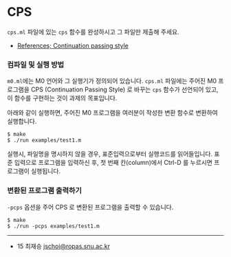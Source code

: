 CPS
========

`cps.ml` 파일에 있는 `cps` 함수를 완성하시고 그 파일만 제출해 주세요.

* [References; Continuation passing style](http://www.seas.harvard.edu/courses/cs152/2010sp/lectures/lec11.pdf)

### 컴파일 및 실행 방법
`m0.ml`에는 M0 언어와 그 실행기가 정의되어 있습니다. `cps.ml` 파일에는 주어진 M0
프로그램을 CPS (Continuation Passing Style) 로 바꾸는 `cps` 함수가 선언되어
있고, 이 함수를 구현하는 것이 과제의 목표입니다.

아래와 같이 실행하면, 주어진 M0 프로그램을 여러분이 작성한 변환 함수로
변환하여 실행합니다.

    $ make
    $ ./run examples/test1.m

실행시, 파일명을 명시하지 않을 경우, 표준입력으로부터 실행코드를 읽어들입니다.
표준 입력으로 프로그램을 입력하신 후, 첫 번째 칸(column)에서
Ctrl-D 를 누르시면 프로그램이 실행됩니다.

### 변환된 프로그램 출력하기
`-pcps` 옵션을 주어 CPS 로 변환된 프로그램을 출력할 수 있습니다.

    $ make
    $ ./run -pcps examples/test1.m

--------

* 15 최재승 <jschoi@ropas.snu.ac.kr>
